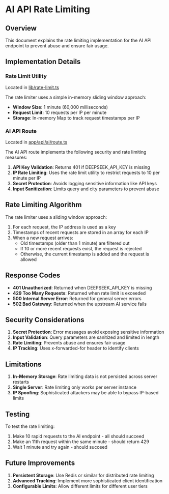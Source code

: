# AI API Rate Limiting

## Overview

This document explains the rate limiting implementation for the AI API endpoint to prevent abuse and ensure fair usage.

## Implementation Details

### Rate Limit Utility
Located in [lib/rate-limit.ts](file:///Users/cenkyakinlar/Documents/Dokumentit%20–%20CenkAir%20-%20MacBook%20Air/DREAMWEAVER/FOODAI/lib/rate-limit.ts)

The rate limiter uses a simple in-memory sliding window approach:
- **Window Size**: 1 minute (60,000 milliseconds)
- **Request Limit**: 10 requests per IP per minute
- **Storage**: In-memory Map to track request timestamps per IP

### AI API Route
Located in [app/api/ai/route.ts](file:///Users/cenkyakinlar/Documents/Dokumentit%20–%20CenkAir%20-%20MacBook%20Air/DREAMWEAVER/FOODAI/app/api/ai/route.ts)

The AI API route implements the following security and rate limiting measures:

1. **API Key Validation**: Returns 401 if DEEPSEEK_API_KEY is missing
2. **IP Rate Limiting**: Uses the rate limit utility to restrict requests to 10 per minute per IP
3. **Secret Protection**: Avoids logging sensitive information like API keys
4. **Input Sanitization**: Limits query and city parameters to prevent abuse

## Rate Limiting Algorithm

The rate limiter uses a sliding window approach:
1. For each request, the IP address is used as a key
2. Timestamps of recent requests are stored in an array for each IP
3. When a new request arrives:
   - Old timestamps (older than 1 minute) are filtered out
   - If 10 or more recent requests exist, the request is rejected
   - Otherwise, the current timestamp is added and the request is allowed

## Response Codes

- **401 Unauthorized**: Returned when DEEPSEEK_API_KEY is missing
- **429 Too Many Requests**: Returned when rate limit is exceeded
- **500 Internal Server Error**: Returned for general server errors
- **502 Bad Gateway**: Returned when the upstream AI service fails

## Security Considerations

1. **Secret Protection**: Error messages avoid exposing sensitive information
2. **Input Validation**: Query parameters are sanitized and limited in length
3. **Rate Limiting**: Prevents abuse and ensures fair usage
4. **IP Tracking**: Uses x-forwarded-for header to identify clients

## Limitations

1. **In-Memory Storage**: Rate limiting data is not persisted across server restarts
2. **Single Server**: Rate limiting only works per server instance
3. **IP Spoofing**: Sophisticated attackers may be able to bypass IP-based limits

## Testing

To test the rate limiting:
1. Make 10 rapid requests to the AI endpoint - all should succeed
2. Make an 11th request within the same minute - should return 429
3. Wait 1 minute and try again - should succeed

## Future Improvements

1. **Persistent Storage**: Use Redis or similar for distributed rate limiting
2. **Advanced Tracking**: Implement more sophisticated client identification
3. **Configurable Limits**: Allow different limits for different user tiers